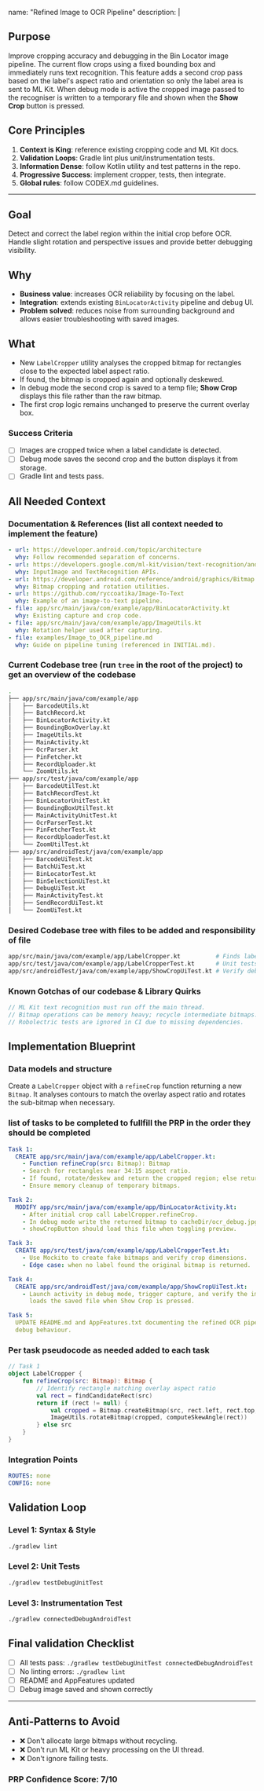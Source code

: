 name: "Refined Image to OCR Pipeline"
description: |
  ## Purpose
  Improve cropping accuracy and debugging in the Bin Locator image pipeline. The
  current flow crops using a fixed bounding box and immediately runs text
  recognition. This feature adds a second crop pass based on the label's aspect
  ratio and orientation so only the label area is sent to ML Kit. When debug
  mode is active the cropped image passed to the recogniser is written to a
  temporary file and shown when the **Show Crop** button is pressed.

  ## Core Principles
  1. **Context is King**: reference existing cropping code and ML Kit docs.
  2. **Validation Loops**: Gradle lint plus unit/instrumentation tests.
  3. **Information Dense**: follow Kotlin utility and test patterns in the repo.
  4. **Progressive Success**: implement cropper, tests, then integrate.
  5. **Global rules**: follow CODEX.md guidelines.

---

## Goal
Detect and correct the label region within the initial crop before OCR. Handle
slight rotation and perspective issues and provide better debugging visibility.

## Why
- **Business value**: increases OCR reliability by focusing on the label.
- **Integration**: extends existing `BinLocatorActivity` pipeline and debug UI.
- **Problem solved**: reduces noise from surrounding background and allows easier
  troubleshooting with saved images.

## What
- New `LabelCropper` utility analyses the cropped bitmap for rectangles close to
  the expected label aspect ratio.
- If found, the bitmap is cropped again and optionally deskewed.
- In debug mode the second crop is saved to a temp file; **Show Crop** displays
  this file rather than the raw bitmap.
- The first crop logic remains unchanged to preserve the current overlay box.

### Success Criteria
- [ ] Images are cropped twice when a label candidate is detected.
- [ ] Debug mode saves the second crop and the button displays it from storage.
- [ ] Gradle lint and tests pass.

## All Needed Context

### Documentation & References (list all context needed to implement the feature)
```yaml
- url: https://developer.android.com/topic/architecture
  why: Follow recommended separation of concerns.
- url: https://developers.google.com/ml-kit/vision/text-recognition/android
  why: InputImage and TextRecognition APIs.
- url: https://developer.android.com/reference/android/graphics/Bitmap
  why: Bitmap cropping and rotation utilities.
- url: https://github.com/ryccoatika/Image-To-Text
  why: Example of an image-to-text pipeline.
- file: app/src/main/java/com/example/app/BinLocatorActivity.kt
  why: Existing capture and crop code.
- file: app/src/main/java/com/example/app/ImageUtils.kt
  why: Rotation helper used after capturing.
- file: examples/Image_to_OCR_pipeline.md
  why: Guide on pipeline tuning (referenced in INITIAL.md).
```

### Current Codebase tree (run `tree` in the root of the project) to get an overview of the codebase
```bash
.
├── app/src/main/java/com/example/app
│   ├── BarcodeUtils.kt
│   ├── BatchRecord.kt
│   ├── BinLocatorActivity.kt
│   ├── BoundingBoxOverlay.kt
│   ├── ImageUtils.kt
│   ├── MainActivity.kt
│   ├── OcrParser.kt
│   ├── PinFetcher.kt
│   ├── RecordUploader.kt
│   └── ZoomUtils.kt
├── app/src/test/java/com/example/app
│   ├── BarcodeUtilTest.kt
│   ├── BatchRecordTest.kt
│   ├── BinLocatorUnitTest.kt
│   ├── BoundingBoxUtilTest.kt
│   ├── MainActivityUnitTest.kt
│   ├── OcrParserTest.kt
│   ├── PinFetcherTest.kt
│   ├── RecordUploaderTest.kt
│   └── ZoomUtilTest.kt
├── app/src/androidTest/java/com/example/app
│   ├── BarcodeUiTest.kt
│   ├── BatchUiTest.kt
│   ├── BinLocatorTest.kt
│   ├── BinSelectionUiTest.kt
│   ├── DebugUiTest.kt
│   ├── MainActivityTest.kt
│   ├── SendRecordUiTest.kt
│   └── ZoomUiTest.kt
```

### Desired Codebase tree with files to be added and responsibility of file
```bash
app/src/main/java/com/example/app/LabelCropper.kt          # Finds label region and deskews
app/src/test/java/com/example/app/LabelCropperTest.kt      # Unit tests for cropper
app/src/androidTest/java/com/example/app/ShowCropUiTest.kt # Verify debug crop display
```

### Known Gotchas of our codebase & Library Quirks
```kotlin
// ML Kit text recognition must run off the main thread.
// Bitmap operations can be memory heavy; recycle intermediate bitmaps.
// Robolectric tests are ignored in CI due to missing dependencies.
```

## Implementation Blueprint

### Data models and structure
Create a `LabelCropper` object with a `refineCrop` function returning a new
`Bitmap`. It analyses contours to match the overlay aspect ratio and rotates the
sub-bitmap when necessary.

### list of tasks to be completed to fullfill the PRP in the order they should be completed
```yaml
Task 1:
  CREATE app/src/main/java/com/example/app/LabelCropper.kt:
    - Function refineCrop(src: Bitmap): Bitmap
    - Search for rectangles near 34:15 aspect ratio.
    - If found, rotate/deskew and return the cropped region; else return src.
    - Ensure memory cleanup of temporary bitmaps.

Task 2:
  MODIFY app/src/main/java/com/example/app/BinLocatorActivity.kt:
    - After initial crop call LabelCropper.refineCrop.
    - In debug mode write the returned bitmap to cacheDir/ocr_debug.jpg.
    - showCropButton should load this file when toggling preview.

Task 3:
  CREATE app/src/test/java/com/example/app/LabelCropperTest.kt:
    - Use Mockito to create fake bitmaps and verify crop dimensions.
    - Edge case: when no label found the original bitmap is returned.

Task 4:
  CREATE app/src/androidTest/java/com/example/app/ShowCropUiTest.kt:
    - Launch activity in debug mode, trigger capture, and verify the image view
      loads the saved file when Show Crop is pressed.

Task 5:
  UPDATE README.md and AppFeatures.txt documenting the refined OCR pipeline and
  debug behaviour.
```

### Per task pseudocode as needed added to each task
```kotlin
// Task 1
object LabelCropper {
    fun refineCrop(src: Bitmap): Bitmap {
        // Identify rectangle matching overlay aspect ratio
        val rect = findCandidateRect(src)
        return if (rect != null) {
            val cropped = Bitmap.createBitmap(src, rect.left, rect.top, rect.width(), rect.height())
            ImageUtils.rotateBitmap(cropped, computeSkewAngle(rect))
        } else src
    }
}
```

### Integration Points
```yaml
ROUTES: none
CONFIG: none
```

## Validation Loop

### Level 1: Syntax & Style
```bash
./gradlew lint
```

### Level 2: Unit Tests
```bash
./gradlew testDebugUnitTest
```

### Level 3: Instrumentation Test
```bash
./gradlew connectedDebugAndroidTest
```

## Final validation Checklist
- [ ] All tests pass: `./gradlew testDebugUnitTest connectedDebugAndroidTest`
- [ ] No linting errors: `./gradlew lint`
- [ ] README and AppFeatures updated
- [ ] Debug image saved and shown correctly

---

## Anti-Patterns to Avoid
- ❌ Don't allocate large bitmaps without recycling.
- ❌ Don't run ML Kit or heavy processing on the UI thread.
- ❌ Don't ignore failing tests.

### PRP Confidence Score: 7/10
